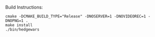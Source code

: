 Build Instructions:

```
cmake -DCMAKE_BUILD_TYPE="Release" -DNOSERVER=1 -DNOVIDEOREC=1 -DNOPNG=1 .
make install
./bin/hedgewars
```